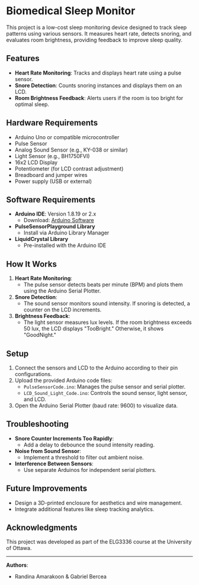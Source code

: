 # Biomedical Sleep Monitor

This project is a low-cost sleep monitoring device designed to track sleep patterns using various sensors. It measures heart rate, detects snoring, and evaluates room brightness, providing feedback to improve sleep quality.

## Features
- **Heart Rate Monitoring**: Tracks and displays heart rate using a pulse sensor.
- **Snore Detection**: Counts snoring instances and displays them on an LCD.
- **Room Brightness Feedback**: Alerts users if the room is too bright for optimal sleep.

## Hardware Requirements
- Arduino Uno or compatible microcontroller
- Pulse Sensor
- Analog Sound Sensor (e.g., KY-038 or similar)
- Light Sensor (e.g., BH1750FVI)
- 16x2 LCD Display
- Potentiometer (for LCD contrast adjustment)
- Breadboard and jumper wires
- Power supply (USB or external)

## Software Requirements
- **Arduino IDE**: Version 1.8.19 or 2.x
  - Download: [Arduino Software](https://www.arduino.cc/en/software)
- **PulseSensorPlayground Library**
  - Install via Arduino Library Manager
- **LiquidCrystal Library**
  - Pre-installed with the Arduino IDE

## How It Works
1. **Heart Rate Monitoring**:
   - The pulse sensor detects beats per minute (BPM) and plots them using the Arduino Serial Plotter.
2. **Snore Detection**:
   - The sound sensor monitors sound intensity. If snoring is detected, a counter on the LCD increments.
3. **Brightness Feedback**:
   - The light sensor measures lux levels. If the room brightness exceeds 50 lux, the LCD displays "TooBright." Otherwise, it shows "GoodNight."

## Setup
1. Connect the sensors and LCD to the Arduino according to their pin configurations.
2. Upload the provided Arduino code files:
   - `PulseSensorCode.ino`: Manages the pulse sensor and serial plotter.
   - `LCD_Sound_Light_Code.ino`: Controls the sound sensor, light sensor, and LCD.
3. Open the Arduino Serial Plotter (baud rate: 9600) to visualize data.

## Troubleshooting
- **Snore Counter Increments Too Rapidly**:
  - Add a delay to debounce the sound intensity reading.
- **Noise from Sound Sensor**:
  - Implement a threshold to filter out ambient noise.
- **Interference Between Sensors**:
  - Use separate Arduinos for independent serial plotters.

## Future Improvements
- Design a 3D-printed enclosure for aesthetics and wire management.
- Integrate additional features like sleep tracking analytics.

## Acknowledgments
This project was developed as part of the ELG3336 course at the University of Ottawa.

---

**Authors**:
- Randina Amarakoon & Gabriel Bercea


